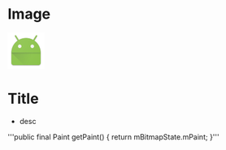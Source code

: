 # Image
![ic_launcher](ic_launcher.png)
# Title
- desc

'''public final Paint getPaint() {
           return mBitmapState.mPaint;
       }'''


